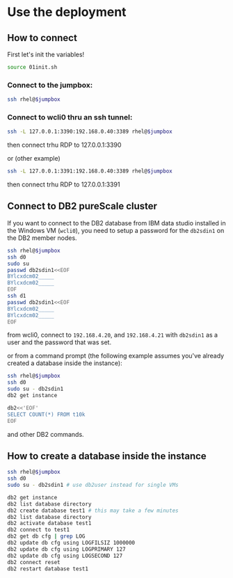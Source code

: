 # Use the deployment

## How to connect 

First let's init the variables!

```bash
source 01init.sh
```

### Connect to the jumpbox:

```bash
ssh rhel@$jumpbox
```

### Connect to wcli0 thru an ssh tunnel:

```bash
ssh -L 127.0.0.1:3390:192.168.0.40:3389 rhel@$jumpbox
```

then connect trhu RDP to 127.0.0.1:3390

or (other example)

```bash
ssh -L 127.0.0.1:3391:192.168.0.40:3389 rhel@$jumpbox
```

then connect trhu RDP to 127.0.0.1:3391

## Connect to DB2 pureScale cluster

If you want to connect to the DB2 database from IBM data studio installed in the Windows VM (`wcli0`), you need to setup a password for the `db2sdin1` on the DB2 member nodes.

```bash
ssh rhel@$jumpbox
ssh d0
sudo su
passwd db2sdin1<<EOF
BYlcxdcm02_____
BYlcxdcm02_____
EOF
ssh d1
passwd db2sdin1<<EOF
BYlcxdcm02_____
BYlcxdcm02_____
EOF
```

from wcli0, connect to `192.168.4.20`, and `192.168.4.21` with `db2sdin1` as a user and the password that was set.

or from a command prompt (the following example assumes you've already created a database inside the instance):

```bash
ssh rhel@$jumpbox
ssh d0
sudo su - db2sdin1
db2 get instance

db2<<'EOF'
SELECT COUNT(*) FROM t10k
EOF
```

and other DB2 commands.

## How to create a database inside the instance

```bash
ssh rhel@$jumpbox
ssh d0
sudo su - db2sdin1 # use db2user instead for single VMs

db2 get instance
db2 list database directory
db2 create database test1 # this may take a few minutes
db2 list database directory
db2 activate database test1
db2 connect to test1
db2 get db cfg | grep LOG
db2 update db cfg using LOGFILSIZ 1000000
db2 update db cfg using LOGPRIMARY 127
db2 update db cfg using LOGSECOND 127
db2 connect reset
db2 restart database test1
```

